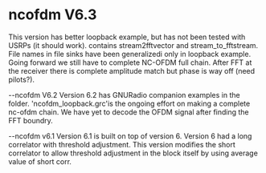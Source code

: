 # ncofdm V6.3
This version has better loopback example, but has not been tested with USRPs (it should work). contains stream2fftvector and stream_to_fftstream. File names in file sinks have been generalizedi only in loopback example.
Going forward we still have to complete NC-OFDM full chain. After FFT at the receiver there is complete amplitude match but phase is way off (need pilots?).

--ncofdm V6.2
Version 6.2 has GNURadio companion examples in the folder. 'ncofdm_loopback.grc'is the ongoing effort on making a complete nc-ofdm chain. We have yet to decode the OFDM signal after finding the FFT boundry. 

--ncofdm v6.1
Version 6.1 is built on top of version 6. Version 6 had a long correlator with threshold adjustment. This version modifies the short correlator to allow threshold adjustment in the block itself by using average value of short corr.
